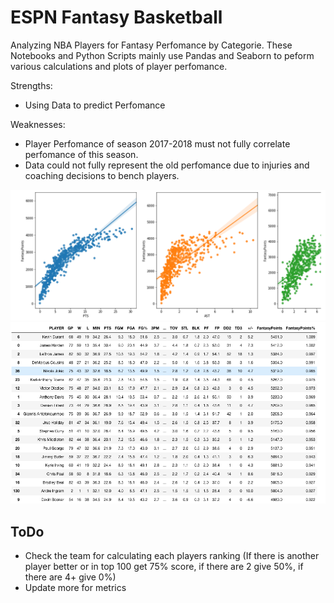 # ESPN Fantasy Basketball

Analyzing NBA Players for Fantasy Perfomance by Categorie. These Notebooks and Python Scripts mainly use Pandas and Seaborn to peform various calculations and plots of player perfomance.

Strengths:
- Using Data to predict Perfomance

Weaknesses:
- Player Perfomance of season 2017-2018 must not fully correlate perfomance of this season.
- Data could not fully represent the old perfomance due to injuries and coaching decisions to bench players.

![Screenshot](Screen1.png)
![Screenshot](Screen2.png)

## ToDo

- Check the team for calculating each players ranking (If there is another player better or in top 100 get 75% score, if there are 2 give 50%, if there are 4+ give 0%)
- Update more for metrics